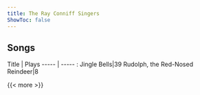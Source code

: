 ```yaml
---
title: The Ray Conniff Singers
ShowToc: false
---
```


## Songs
Title | Plays 
----- | ----- : 
Jingle Bells|39
Rudolph, the Red-Nosed Reindeer|8

{{< more >}}